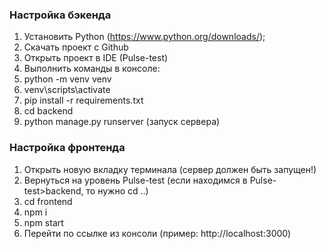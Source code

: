 ### Настройка бэкенда

1. Установить Python (https://www.python.org/downloads/);
2. Скачать проект с Github
3. Открыть проект в IDE (Pulse-test)
4. Выполнить команды в консоле:
5. python -m venv venv
6. venv\scripts\activate
7. pip install -r requirements.txt
7. cd backend
8. python manage.py runserver (запуск сервера)

### Настройка фронтенда

1. Открыть новую вкладку терминала (сервер должен быть запущен!)
2. Вернуться на уровень Pulse-test (если находимся в Pulse-test>backend, то нужно cd ..)
3. cd frontend
4. npm i
5. npm start
6. Перейти по ссылке из консоли (пример: http://localhost:3000)

